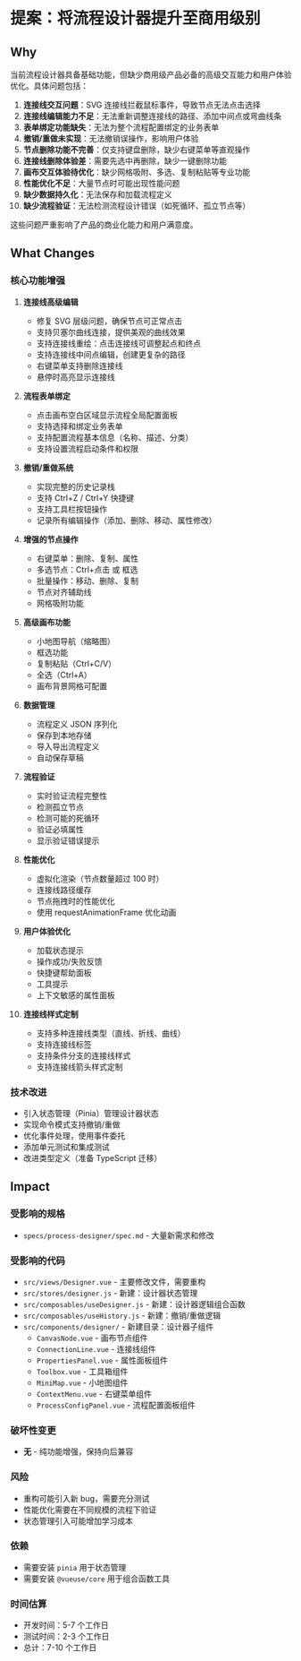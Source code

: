 # 提案：将流程设计器提升至商用级别

## Why

当前流程设计器具备基础功能，但缺少商用级产品必备的高级交互能力和用户体验优化。具体问题包括：

1. **连接线交互问题**：SVG 连接线拦截鼠标事件，导致节点无法点击选择
2. **连接线编辑能力不足**：无法重新调整连接线的路径、添加中间点或弯曲线条
3. **表单绑定功能缺失**：无法为整个流程配置绑定的业务表单
4. **撤销/重做未实现**：无法撤销误操作，影响用户体验
5. **节点删除功能不完善**：仅支持键盘删除，缺少右键菜单等直观操作
6. **连接线删除体验差**：需要先选中再删除，缺少一键删除功能
7. **画布交互体验待优化**：缺少网格吸附、多选、复制粘贴等专业功能
8. **性能优化不足**：大量节点时可能出现性能问题
9. **缺少数据持久化**：无法保存和加载流程定义
10. **缺少流程验证**：无法检测流程设计错误（如死循环、孤立节点等）

这些问题严重影响了产品的商业化能力和用户满意度。

## What Changes

### 核心功能增强
1. **连接线高级编辑**
   - 修复 SVG 层级问题，确保节点可正常点击
   - 支持贝塞尔曲线连接，提供美观的曲线效果
   - 支持连接线重绘：点击连接线可调整起点和终点
   - 支持连接线中间点编辑，创建更复杂的路径
   - 右键菜单支持删除连接线
   - 悬停时高亮显示连接线

2. **流程表单绑定**
   - 点击画布空白区域显示流程全局配置面板
   - 支持选择和绑定业务表单
   - 支持配置流程基本信息（名称、描述、分类）
   - 支持设置流程启动条件和权限

3. **撤销/重做系统**
   - 实现完整的历史记录栈
   - 支持 Ctrl+Z / Ctrl+Y 快捷键
   - 支持工具栏按钮操作
   - 记录所有编辑操作（添加、删除、移动、属性修改）

4. **增强的节点操作**
   - 右键菜单：删除、复制、属性
   - 多选节点：Ctrl+点击 或 框选
   - 批量操作：移动、删除、复制
   - 节点对齐辅助线
   - 网格吸附功能

5. **高级画布功能**
   - 小地图导航（缩略图）
   - 框选功能
   - 复制粘贴（Ctrl+C/V）
   - 全选（Ctrl+A）
   - 画布背景网格可配置

6. **数据管理**
   - 流程定义 JSON 序列化
   - 保存到本地存储
   - 导入导出流程定义
   - 自动保存草稿

7. **流程验证**
   - 实时验证流程完整性
   - 检测孤立节点
   - 检测可能的死循环
   - 验证必填属性
   - 显示验证错误提示

8. **性能优化**
   - 虚拟化渲染（节点数量超过 100 时）
   - 连接线路径缓存
   - 节点拖拽时的性能优化
   - 使用 requestAnimationFrame 优化动画

9. **用户体验优化**
   - 加载状态提示
   - 操作成功/失败反馈
   - 快捷键帮助面板
   - 工具提示
   - 上下文敏感的属性面板

10. **连接线样式定制**
    - 支持多种连接线类型（直线、折线、曲线）
    - 支持连接线标签
    - 支持条件分支的连接线样式
    - 支持连接线箭头样式定制

### 技术改进
- 引入状态管理（Pinia）管理设计器状态
- 实现命令模式支持撤销/重做
- 优化事件处理，使用事件委托
- 添加单元测试和集成测试
- 改进类型定义（准备 TypeScript 迁移）

## Impact

### 受影响的规格
- `specs/process-designer/spec.md` - 大量新需求和修改

### 受影响的代码
- `src/views/Designer.vue` - 主要修改文件，需要重构
- `src/stores/designer.js` - 新建：设计器状态管理
- `src/composables/useDesigner.js` - 新建：设计器逻辑组合函数
- `src/composables/useHistory.js` - 新建：撤销/重做逻辑
- `src/components/designer/` - 新建目录：设计器子组件
  - `CanvasNode.vue` - 画布节点组件
  - `ConnectionLine.vue` - 连接线组件
  - `PropertiesPanel.vue` - 属性面板组件
  - `Toolbox.vue` - 工具箱组件
  - `MiniMap.vue` - 小地图组件
  - `ContextMenu.vue` - 右键菜单组件
  - `ProcessConfigPanel.vue` - 流程配置面板组件

### 破坏性变更
- **无** - 纯功能增强，保持向后兼容

### 风险
- 重构可能引入新 bug，需要充分测试
- 性能优化需要在不同规模的流程下验证
- 状态管理引入可能增加学习成本

### 依赖
- 需要安装 `pinia` 用于状态管理
- 需要安装 `@vueuse/core` 用于组合函数工具

### 时间估算
- 开发时间：5-7 个工作日
- 测试时间：2-3 个工作日
- 总计：7-10 个工作日

